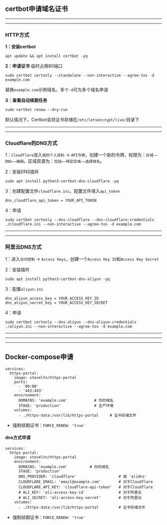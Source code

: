 ## certbot申请域名证书

---
---

### HTTP方式
**1：安装certbot**
```
apt update && apt install certbot -yq
```
**2：申请证书**
临时占用80端口
```
sudo certbot certonly --standalone --non-interactive --agree-tos -d example.com
```
替换`example.com`示例域名，多个`-d`可为多个域名申请

**3：查看自动续期任务**
```
sudo certbot renew --dry-run
```
默认情况下，Certbot会将证书存储在`/etc/letsencrypt/live/`目录下

---
---

### Cloudflare的DNS方式

1：`Cloudflare`进入`我的个人资料` -> `API令牌`，创建一个新的令牌，权限为：`区域——DNS——编辑`，区域资源为：`包括——特定区域——选择域名`。

2：安装DNS插件
```
sudo apt install python3-certbot-dns-cloudflare -yq
```
3：创建配置文件`cloudflare.ini`，配置文件填入`api_token`
```
dns_cloudflare_api_token = YOUR_API_TOKEN
```

4：申请
```
sudo certbot certonly --dns-cloudflare --dns-cloudflare-credentials ./cloudflare.ini --non-interactive --agree-tos -d example.com
```


---
---

### 阿里云DNS方式

1：进入`访问控制` -> `Access Keys`，创建一个`Access Key ID`和`Access Key Secret`

2：安装插件
```
sudo apt install python3-certbot-dns-aliyun -yq
```
3：配置`aliyun.ini`
```
dns_aliyun_access_key = YOUR_ACCESS_KEY_ID
dns_aliyun_secret_key = YOUR_ACCESS_KEY_SECRET
```

4：申请
```
sudo certbot certonly --dns-aliyun --dns-aliyun-credentials ./aliyun.ini --non-interactive --agree-tos -d example.com
```





---
---
---

## Docker-compose申请

```
services:
  https-portal:
    image: steveltn/https-portal
    ports:
      - '80:80'
      - '443:443'
    environment:
      DOMAINS: 'example.com'            # 你的域名
      STAGE: 'production'               # 生产环境
    volumes:
      - ./https-data:/var/lib/https-portal     # 证书存储文件
```


- 强制续期证书：`FORCE_RENEW: 'true'`

#### dns方式申请

```
services:
  https-portal:
    image: steveltn/https-portal
    environment:
      DOMAINS: 'example.com'          # 你的域名
      STAGE: 'production'
      DNS_PROVIDER: 'cloudflare'                   # 或 'alidns'
      CLOUDFLARE_EMAIL: 'email@example.com'        # 对于Cloudflare
      CLOUDFLARE_API_KEY: 'cloudflare-api-token'   # 对于Cloudflare
      # ALI_KEY: 'ali-access-key-id'               # 对于阿里云
      # ALI_SECRET: 'ali-access-key-secret'        # 对于阿里云
    volumes:
      - ./https-data:/var/lib/https-portal         # 证书存储文件
```

- 强制续期证书：`FORCE_RENEW: 'true'`
